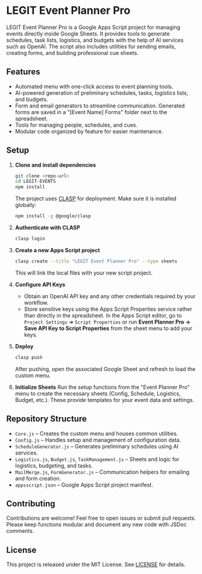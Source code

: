 # LEGIT Event Planner Pro

LEGIT Event Planner Pro is a Google Apps Script project for managing events directly inside Google Sheets. It provides tools to generate schedules, task lists, logistics, and budgets with the help of AI services such as OpenAI. The script also includes utilities for sending emails, creating forms, and building professional cue sheets.

## Features

- Automated menu with one-click access to event planning tools.
- AI-powered generation of preliminary schedules, tasks, logistics lists, and budgets.
- Form and email generators to streamline communication. Generated forms are saved in a "[Event Name] Forms" folder next to the spreadsheet.
- Tools for managing people, schedules, and cues.
- Modular code organized by feature for easier maintenance.

## Setup

1. **Clone and install dependencies**
   ```bash
   git clone <repo-url>
   cd LEGIT-EVENTS
   npm install
   ```
   The project uses [CLASP](https://github.com/google/clasp) for deployment. Make sure it is installed globally:
   ```bash
   npm install -g @google/clasp
   ```

2. **Authenticate with CLASP**
   ```bash
   clasp login
   ```

3. **Create a new Apps Script project**
   ```bash
   clasp create --title "LEGIT Event Planner Pro" --type sheets
   ```
   This will link the local files with your new script project.

4. **Configure API Keys**
   - Obtain an OpenAI API key and any other credentials required by your workflow.
   - Store sensitive keys using the Apps Script Properties service rather than directly in the spreadsheet. In the Apps Script editor, go to `Project Settings` ➜ `Script Properties` or run **Event Planner Pro → Save API Key to Script Properties** from the sheet menu to add your keys.

5. **Deploy**
   ```bash
   clasp push
   ```
   After pushing, open the associated Google Sheet and refresh to load the custom menu.

6. **Initialize Sheets**
   Run the setup functions from the "Event Planner Pro" menu to create the necessary sheets (Config, Schedule, Logistics, Budget, etc.). These provide templates for your event data and settings.

## Repository Structure

- `Core.js` – Creates the custom menu and houses common utilities.
- `Config.js` – Handles setup and management of configuration data.
- `ScheduleGenerator.js` – Generates preliminary schedules using AI services.
- `Logistics.js`, `Budget.js`, `TaskManagement.js` – Sheets and logic for logistics, budgeting, and tasks.
- `MailMerge.js`, `FormGenerator.js` – Communication helpers for emailing and form creation.
- `appsscript.json` – Google Apps Script project manifest.

## Contributing

Contributions are welcome! Feel free to open issues or submit pull requests. Please keep functions modular and document any new code with JSDoc comments.

## License

This project is released under the MIT License. See [LICENSE](LICENSE) for details.
